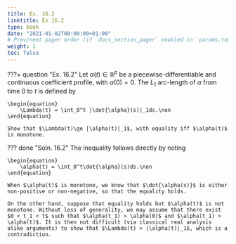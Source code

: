 ```yaml
---
title: Ex. 16.2
linktitle: Ex 16.2
type: book
date: "2021-01-02T00:00:00+01:00"
# Prev/next pager order (if `docs_section_pager` enabled in `params.toml`)
weight: 1
toc: false
---
```


???+ question "Ex. 16.2"
	Let $\alpha(t)\in\mathbb{R}^p$ be a piecewise-differentiable and continuous coefficient profile, with $\alpha(0)=0$. The $L_1$ arc-length of $\alpha$ from time 0 to $t$ is defined by 
	
    \begin{equation}
		\Lambda(t) = \int_0^t |\dot{\alpha}(s)|_1ds.\non
	\end{equation}
	
    Show that $\Lambda(t)\ge |\alpha(t)|_1$, with equality iff $\alpha(t)$ is monotone.

??? done "Soln. 16.2"
	The inequality follows directly by noting 
	
    \begin{equation}
		\alpha(t) = \int_0^t\dot{\alpha}(s)ds.\non
	\end{equation}
	
    When $\alpha(t)$ is monotone, we know that $\dot{\alpha(s)}$ is either non-positive or non-negative, so that the equality holds. 

	On the other hand, suppose that equality holds but $\alpha(t)$ is not monotone. Without loss of generality, we may assume that there exist $0 < t_1 < t$ such that $\alpha(t_1) > \alpha(0)$ and $\alpha(t_1) > \alpha(t)$. It is then not difficult (via classical real analysis alike arguments) to show that $\Lambda(t) > |\alpha(t)|_1$, which is a contradiction.
